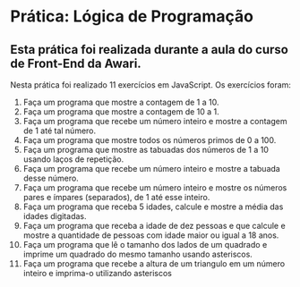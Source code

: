 # Prática: Lógica de Programação
## Esta prática foi realizada durante a aula do curso de Front-End da Awari.

Nesta prática foi realizado 11 exercícios em JavaScript. Os exercícios foram:

1. Faça um programa que mostre a contagem de 1 a 10.
2. Faça um programa que mostre a contagem de 10 a 1.
3. Faça um programa que recebe um número inteiro e mostre a contagem de 1 até tal número.
4. Faça um programa que mostre todos os números primos de 0 a 100.
5. Faça um programa que mostre as tabuadas dos números de 1 a 10 usando laços de repetição.
6. Faça um programa que recebe um número inteiro e mostre a tabuada desse número.
7. Faça um programa que recebe um número inteiro e mostre os números pares e ímpares (separados), de 1 até esse inteiro.
8. Faça um programa que receba 5 idades, calcule e mostre a média das idades digitadas.
9. Faça um programa que receba a idade de dez pessoas e que calcule e mostre a quantidade de pessoas com idade maior ou igual a 18 anos.
10. Faça um programa que lê o tamanho dos lados de um quadrado e imprime um quadrado do mesmo tamanho usando asteriscos.
11. Faça um programa que recebe a altura de um triangulo em um número inteiro e imprima-o utilizando asteriscos
